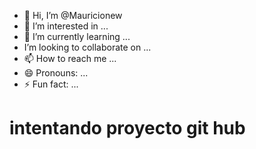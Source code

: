 - 👋 Hi, I’m @Mauricionew
- 👀 I’m interested in ...
- 🌱 I’m currently learning ...
- I’m looking to collaborate on ...
- 📫 How to reach me ...
- 😄 Pronouns: ...
- ⚡ Fun fact: ...

<!---
Mauricionew/Mauricionew is a ✨ special ✨ repository because its `README.md` (this file) appears on your GitHub profile.
You can click the Preview link to take a look at your changes.
--->
# intentando proyecto git hub
